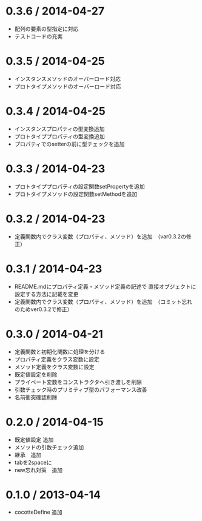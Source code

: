 0.3.6 / 2014-04-27
===================

 * 配列の要素の型指定に対応
 * テストコードの充実

0.3.5 / 2014-04-25
===================

 * インスタンスメソッドのオーバーロード対応
 * プロトタイプメソッドのオーバーロード対応

0.3.4 / 2014-04-25
===================

 * インスタンスプロパティの型変換追加
 * プロトタイププロパティの型変換追加
 * プロパティでのsetterの前に型チェックを追加

0.3.3 / 2014-04-23
===================

  * プロトタイププロパティの設定関数setPropertyを追加
  * プロトタイプメソッドの設定関数setMethodを追加

0.3.2 / 2014-04-23
===================

  * 定義関数内でクラス変数（プロパティ、メソッド）を追加　（var0.3.2の修正）

0.3.1 / 2014-04-23
===================

  * README.mdにプロパティ定義・メソッド定義の記述で
    直接オブジェクトに設定する方法に記載を変更
  * 定義関数内でクラス変数（プロパティ、メソッド）を追加　（コミット忘れのためver0.3.2で修正）


0.3.0 / 2014-04-21
===================

  * 定義関数と初期化関数に処理を分ける
  * プロパティ定義をクラス変数に設定
  * メソッド定義をクラス変数に設定
  * 既定値設定を削除
  * プライベート変数をコンストラクタへ引き渡しを削除
  * 引数チェック時のプリミティブ型のパフォーマンス改善
  * 名前衝突確認削除


0.2.0 / 2014-04-15
===================

  * 既定値設定 追加
  * メソッドの引数チェック追加
  * 継承　追加
  * tabを2spaceに
  * new忘れ対策　追加

0.1.0 / 2013-04-14
===================

  * cocotteDefine 追加

